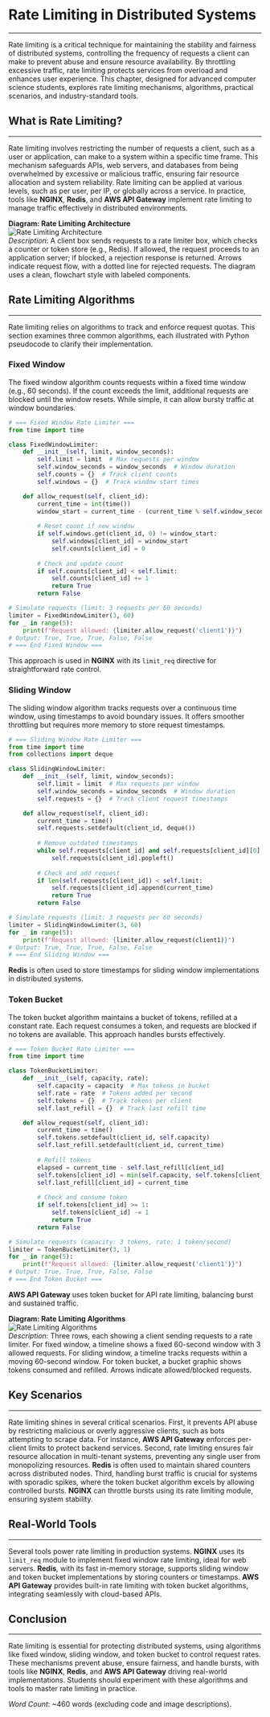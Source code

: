# Rate Limiting in Distributed Systems

---

Rate limiting is a critical technique for maintaining the stability and fairness of distributed systems, controlling the frequency of requests a client can make to prevent abuse and ensure resource availability. By throttling excessive traffic, rate limiting protects services from overload and enhances user experience. This chapter, designed for advanced computer science students, explores rate limiting mechanisms, algorithms, practical scenarios, and industry-standard tools.

## What is Rate Limiting?

---

Rate limiting involves restricting the number of requests a client, such as a user or application, can make to a system within a specific time frame. This mechanism safeguards APIs, web servers, and databases from being overwhelmed by excessive or malicious traffic, ensuring fair resource allocation and system reliability. Rate limiting can be applied at various levels, such as per user, per IP, or globally across a service. In practice, tools like **NGINX**, **Redis**, and **AWS API Gateway** implement rate limiting to manage traffic effectively in distributed environments.

**Diagram: Rate Limiting Architecture**  
![Rate Limiting Architecture](rate_limiting_architecture.png)  
*Description*: A client box sends requests to a rate limiter box, which checks a counter or token store (e.g., Redis). If allowed, the request proceeds to an application server; if blocked, a rejection response is returned. Arrows indicate request flow, with a dotted line for rejected requests. The diagram uses a clean, flowchart style with labeled components.

## Rate Limiting Algorithms

---

Rate limiting relies on algorithms to track and enforce request quotas. This section examines three common algorithms, each illustrated with Python pseudocode to clarify their implementation.

### Fixed Window

The fixed window algorithm counts requests within a fixed time window (e.g., 60 seconds). If the count exceeds the limit, additional requests are blocked until the window resets. While simple, it can allow bursty traffic at window boundaries.

```python
# === Fixed Window Rate Limiter ===
from time import time

class FixedWindowLimiter:
    def __init__(self, limit, window_seconds):
        self.limit = limit  # Max requests per window
        self.window_seconds = window_seconds  # Window duration
        self.counts = {}  # Track client counts
        self.windows = {}  # Track window start times

    def allow_request(self, client_id):
        current_time = int(time())
        window_start = current_time - (current_time % self.window_seconds)
        
        # Reset count if new window
        if self.windows.get(client_id, 0) != window_start:
            self.windows[client_id] = window_start
            self.counts[client_id] = 0
        
        # Check and update count
        if self.counts[client_id] < self.limit:
            self.counts[client_id] += 1
            return True
        return False

# Simulate requests (limit: 3 requests per 60 seconds)
limiter = FixedWindowLimiter(3, 60)
for _ in range(5):
    print(f"Request allowed: {limiter.allow_request('client1')}")
# Output: True, True, True, False, False
# === End Fixed Window ===
```

This approach is used in **NGINX** with its `limit_req` directive for straightforward rate control.

### Sliding Window

The sliding window algorithm tracks requests over a continuous time window, using timestamps to avoid boundary issues. It offers smoother throttling but requires more memory to store request timestamps.

```python
# === Sliding Window Rate Limiter ===
from time import time
from collections import deque

class SlidingWindowLimiter:
    def __init__(self, limit, window_seconds):
        self.limit = limit  # Max requests per window
        self.window_seconds = window_seconds  # Window duration
        self.requests = {}  # Track client request timestamps

    def allow_request(self, client_id):
        current_time = time()
        self.requests.setdefault(client_id, deque())
        
        # Remove outdated timestamps
        while self.requests[client_id] and self.requests[client_id][0] <= current_time - self.window_seconds:
            self.requests[client_id].popleft()
        
        # Check and add request
        if len(self.requests[client_id]) < self.limit:
            self.requests[client_id].append(current_time)
            return True
        return False

# Simulate requests (limit: 3 requests per 60 seconds)
limiter = SlidingWindowLimiter(3, 60)
for _ in range(5):
    print(f"Request allowed: {limiter.allow_request(client1)}")
# Output: True, True, True, False, False
# === End Sliding Window ===
```

**Redis** is often used to store timestamps for sliding window implementations in distributed systems.

### Token Bucket

The token bucket algorithm maintains a bucket of tokens, refilled at a constant rate. Each request consumes a token, and requests are blocked if no tokens are available. This approach handles bursts effectively.

```python
# === Token Bucket Rate Limiter ===
from time import time

class TokenBucketLimiter:
    def __init__(self, capacity, rate):
        self.capacity = capacity  # Max tokens in bucket
        self.rate = rate  # Tokens added per second
        self.tokens = {}  # Track tokens per client
        self.last_refill = {}  # Track last refill time

    def allow_request(self, client_id):
        current_time = time()
        self.tokens.setdefault(client_id, self.capacity)
        self.last_refill.setdefault(client_id, current_time)
        
        # Refill tokens
        elapsed = current_time - self.last_refill[client_id]
        self.tokens[client_id] = min(self.capacity, self.tokens[client_id] + elapsed * self.rate)
        self.last_refill[client_id] = current_time
        
        # Check and consume token
        if self.tokens[client_id] >= 1:
            self.tokens[client_id] -= 1
            return True
        return False

# Simulate requests (capacity: 3 tokens, rate: 1 token/second)
limiter = TokenBucketLimiter(3, 1)
for _ in range(5):
    print(f"Request allowed: {limiter.allow_request('client1')}")
# Output: True, True, True, False, False
# === End Token Bucket ===
```

**AWS API Gateway** uses token bucket for API rate limiting, balancing burst and sustained traffic.

**Diagram: Rate Limiting Algorithms**  
![Rate Limiting Algorithms](rate_limiting_algorithms.png)  
*Description*: Three rows, each showing a client sending requests to a rate limiter. For fixed window, a timeline shows a fixed 60-second window with 3 allowed requests. For sliding window, a timeline tracks requests within a moving 60-second window. For token bucket, a bucket graphic shows tokens consumed and refilled. Arrows indicate allowed/blocked requests.

## Key Scenarios

---

Rate limiting shines in several critical scenarios. First, it prevents API abuse by restricting malicious or overly aggressive clients, such as bots attempting to scrape data. For instance, **AWS API Gateway** enforces per-client limits to protect backend services. Second, rate limiting ensures fair resource allocation in multi-tenant systems, preventing any single user from monopolizing resources. **Redis** is often used to maintain shared counters across distributed nodes. Third, handling burst traffic is crucial for systems with sporadic spikes, where the token bucket algorithm excels by allowing controlled bursts. **NGINX** can throttle bursts using its rate limiting module, ensuring system stability.

## Real-World Tools

---

Several tools power rate limiting in production systems. **NGINX** uses its `limit_req` module to implement fixed window rate limiting, ideal for web servers. **Redis**, with its fast in-memory storage, supports sliding window and token bucket implementations by storing counters or timestamps. **AWS API Gateway** provides built-in rate limiting with token bucket algorithms, integrating seamlessly with cloud-based APIs.

## Conclusion

---

Rate limiting is essential for protecting distributed systems, using algorithms like fixed window, sliding window, and token bucket to control request rates. These mechanisms prevent abuse, ensure fairness, and handle bursts, with tools like **NGINX**, **Redis**, and **AWS API Gateway** driving real-world implementations. Students should experiment with these algorithms and tools to master rate limiting in practice.

*Word Count*: ~460 words (excluding code and image descriptions).